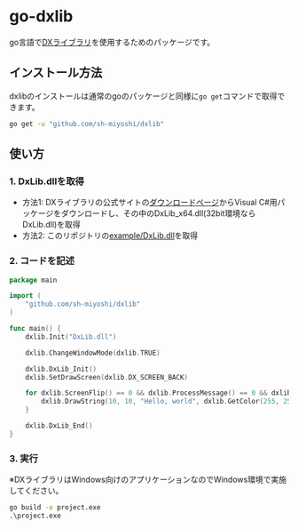 # go-dxlib

go言語で[DXライブラリ](https://dxlib.xsrv.jp/)を使用するためのパッケージです。

## インストール方法

dxlibのインストールは通常のgoのパッケージと同様に`go get`コマンドで取得できます。

```bat
go get -u "github.com/sh-miyoshi/dxlib"
```

## 使い方

### 1. DxLib.dllを取得

- 方法1: DXライブラリの公式サイトの[ダウンロードページ](https://dxlib.xsrv.jp/dxdload.html)からVisual C#用パッケージをダウンロードし、その中のDxLib_x64.dll(32bit環境ならDxLib.dll)を取得
- 方法2: このリポジトリの[example/DxLib.dll](https://github.com/sh-miyoshi/dxlib/raw/master/example/DxLib.dll)を取得

### 2. コードを記述

```go
package main

import (
    "github.com/sh-miyoshi/dxlib"
)

func main() {
    dxlib.Init("DxLib.dll")

    dxlib.ChangeWindowMode(dxlib.TRUE)

    dxlib.DxLib_Init()
    dxlib.SetDrawScreen(dxlib.DX_SCREEN_BACK)

    for dxlib.ScreenFlip() == 0 && dxlib.ProcessMessage() == 0 && dxlib.ClearDrawScreen() == 0 {
        dxlib.DrawString(10, 10, "Hello, world", dxlib.GetColor(255, 255, 255), 0)
    }

    dxlib.DxLib_End()
}
```

### 3. 実行

※DXライブラリはWindows向けのアプリケーションなのでWindows環境で実施してください。

```bat
go build -o project.exe
.\project.exe
```
